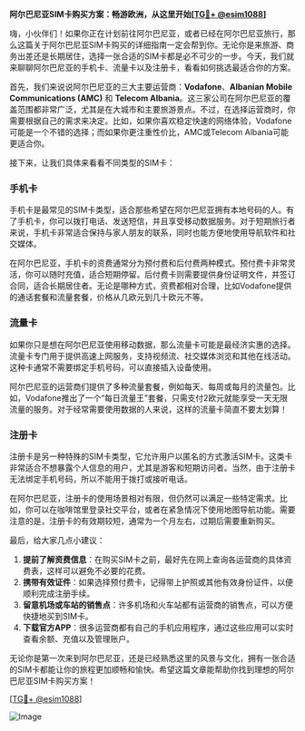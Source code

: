 **阿尔巴尼亚SIM卡购买方案：畅游欧洲，从这里开始[[TG💪+ @esim1088](https://t.me/s/esim1088)]**

嗨，小伙伴们！如果你正在计划前往阿尔巴尼亚，或者已经在阿尔巴尼亚旅行，那么这篇关于阿尔巴尼亚SIM卡购买的详细指南一定会帮到你。无论你是来旅游、商务出差还是长期居住，选择一张合适的SIM卡都是必不可少的一步。今天，我们就来聊聊阿尔巴尼亚的手机卡、流量卡以及注册卡，看看如何挑选最适合你的方案。

首先，我们来说说阿尔巴尼亚的三大主要运营商：**Vodafone**、**Albanian Mobile Communications (AMC)** 和 **Telecom Albania**。这三家公司在阿尔巴尼亚的覆盖范围都非常广泛，尤其是在大城市和主要旅游景点。不过，在选择运营商时，你需要根据自己的需求来决定。比如，如果你喜欢稳定快速的网络体验，Vodafone可能是一个不错的选择；而如果你更注重性价比，AMC或Telecom Albania可能更适合你。

接下来，让我们具体来看看不同类型的SIM卡：

### 手机卡

手机卡是最常见的SIM卡类型，适合那些希望在阿尔巴尼亚拥有本地号码的人。有了手机卡，你可以拨打电话、发送短信，并且享受移动数据服务。对于短期旅行者来说，手机卡非常适合保持与家人朋友的联系，同时也能方便地使用导航软件和社交媒体。

在阿尔巴尼亚，手机卡的资费通常分为预付费和后付费两种模式。预付费卡非常灵活，你可以随时充值，适合短期停留。后付费卡则需要提供身份证明文件，并签订合同，适合长期居住者。无论是哪种方式，资费都相对合理，比如Vodafone提供的通话套餐和流量套餐，价格从几欧元到几十欧元不等。

### 流量卡

如果你只是想在阿尔巴尼亚使用移动数据，那么流量卡可能是最经济实惠的选择。流量卡专门用于提供高速上网服务，支持视频流、社交媒体浏览和其他在线活动。这种卡通常不需要绑定手机号码，可以直接插入设备使用。

阿尔巴尼亚的运营商们提供了多种流量套餐，例如每天、每周或每月的流量包。比如，Vodafone推出了一个“每日流量王”套餐，只需支付2欧元就能享受一天无限流量的服务。对于经常需要使用数据的人来说，这样的流量卡简直不要太划算！

### 注册卡

注册卡是另一种特殊的SIM卡类型，它允许用户以匿名的方式激活SIM卡。这类卡非常适合不想暴露个人信息的用户，尤其是游客和短期访问者。当然，由于注册卡无法绑定手机号码，所以不能用于拨打或接听电话。

在阿尔巴尼亚，注册卡的使用场景相对有限，但仍然可以满足一些特定需求。比如，你可以在咖啡馆里登录社交平台，或者在紧急情况下使用地图导航功能。需要注意的是，注册卡的有效期较短，通常为一个月左右，过期后需要重新购买。

最后，给大家几点小建议：

1. **提前了解资费信息**：在购买SIM卡之前，最好先在网上查询各运营商的具体资费表，这样可以避免不必要的花费。
2. **携带有效证件**：如果选择预付费卡，记得带上护照或其他有效身份证件，以便顺利完成注册手续。
3. **留意机场或车站的销售点**：许多机场和火车站都有运营商的销售点，可以方便快捷地买到SIM卡。
4. **下载官方APP**：很多运营商都有自己的手机应用程序，通过这些应用可以实时查看余额、充值以及管理账户。

无论你是第一次来到阿尔巴尼亚，还是已经熟悉这里的风景与文化，拥有一张合适的SIM卡都能让你的旅程更加顺畅和愉快。希望这篇文章能帮助你找到理想的阿尔巴尼亚SIM卡购买方案！

[[TG💪+ @esim1088](https://t.me/s/esim1088)] 

![Image](https://i.postimg.cc/4NQfJmqS/Snipaste-2025-05-13-00-14-12.png)